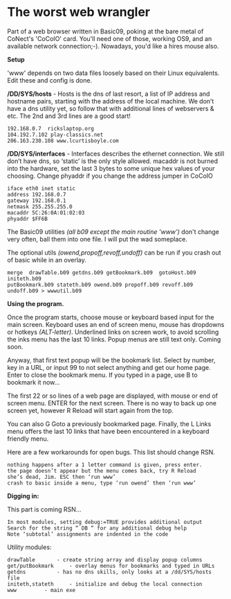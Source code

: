 
<h1> The worst web wrangler </h1>

Part of a web browser written in Basic09, poking at the bare metal of CoNect's 'CoCoIO' card. You'll need one of those, working OS9, and an available network connection;-). Nowadays, you'd like a hires mouse also. 

<B>Setup</B>

'www' depends on two data files loosely based on their Linux equivalents. Edit these and config is done.

<b>/DD/SYS/hosts</b> - Hosts is the dns of last resort, a list of IP address and hostname pairs, starting with the address of the local machine. We don’t have a dns utility yet, so follow that with additional lines of webservers & etc. The 2nd and 3rd lines are a good start!  

	192.168.0.7  rickslaptop.org
	104.192.7.102 play-classics.net
	206.163.230.108 www.lcurtisboyle.com 
	

<b>/DD/SYS/interfaces</b> - Interfaces describes the ethernet connection. We still don’t have dns, so ‘static’ is the only style allowed. 
macaddr is not burned into the hardware, set the last 3 bytes to some unique hex values of your choosing. 
Change phyaddr if you change the address jumper in CoCoIO 

	iface eth0 inet static
	address 192.168.0.7
	gateway 192.168.0.1
	netmask 255.255.255.0
	macaddr 5C:26:0A:01:02:03
	phyaddr $FF6B


The Basic09 utilities <i>(all b09 except the main routine 'www')</i> don't change very often, ball them into one file.  I will put the wad someplace. 

The optional utils <i>(owend,propoff,revoff,undoff)</i> can be run if you crash out of basic while in an overlay.

	merge  drawTable.b09 getdns.b09 getBookmark.b09  gotoHost.b09 initeth.b09 
 	putBookmark.b09 stateth.b09 owend.b09 propoff.b09 revoff.b09 undoff.b09 > wwwutil.b09

<B>Using the program. </B>

Once the program starts, choose mouse or keyboard based input for the main screen. Keyboard uses an end of screen menu, mouse has dropdowns or hotkeys <i>(ALT-letter)</i>. Underlined links on screen work, to avoid scrolling the <L>inks menu has the last 10 links. Popup menus are still text only. Coming soon. 

Anyway, that first text popup will be the bookmark list. Select by number, key in a URL, or input 99 to not select anything and get our home page.  Enter to close the bookmark menu. If you typed in a page, use B to bookmark it now...

The first 22 or so lines of a web page are displayed, with mouse or end of screen menu. ENTER for the next screen. There is no way to back up one screen yet, however R Reload will start again from the top. 

You can also G Goto a previously bookmarked page. Finally, the L Links menu offers the last 10 links that have been encountered in a keyboard friendly menu. 

Here are a few workarounds for open bugs. This list should change RSN. 

	nothing happens after a 1 letter command is given, press enter.
	the page doesn’t appear but the menu comes back, try R Reload
	she’s dead, Jim. ESC then ‘run www’
	crash to basic inside a menu, type ‘run owend’ then ‘run www’


<B>Digging in:</B>

This part is coming RSN… 

	In most modules, setting debug:=TRUE provides additional output
	Search for the string “ DB “ for any additional debug help 
	Note ‘subtotal’ assignments are indented in the code

Utility modules:
	
	drawTable		- create string array and display popup columns
	get/putBookmark		- overlay menus for bookmarks and typed in URLs
	getdns			- has no dns skills, only looks at a /dd/SYS/hosts file
	initeth,stateth		- initialize and debug the local connection
	www			- main exe 

